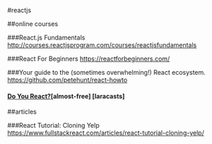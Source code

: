 #reactjs

##online courses

###React.js Fundamentals
http://courses.reactjsprogram.com/courses/reactjsfundamentals

###React For Beginners
https://reactforbeginners.com/

###Your guide to the (sometimes overwhelming!) React ecosystem.
https://github.com/petehunt/react-howto

#### [Do You React?](https://laracasts.com/series/do-you-react)[almost-free] [laracasts] 

##articles

###React Tutorial: Cloning Yelp
https://www.fullstackreact.com/articles/react-tutorial-cloning-yelp/
